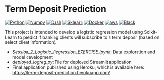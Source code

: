 # Term Deposit Prediction

[![Python](https://img.shields.io/pypi/pyversions/tensorflow?logo=python&logoColor=white)](https://github.com/python/cpython)
[![Numpy](https://img.shields.io/badge/Numpy-1.19.5-skyblue?logo=numpy)](https://github.com/numpy/numpy)
[![Dash](https://img.shields.io/badge/Dash-1.18.1-blue)](https://github.com/plotly/dash)
[![Sklearn](https://img.shields.io/badge/scikit%20learn-0.24.0-orange)](https://github.com/scikit-learn/scikit-learn)
[![Docker](https://img.shields.io/badge/Docker-20.10.2-darkblue?logo=docker)](https://github.com/docker)
[![aws](https://img.shields.io/badge/AWS-ECS-orange?logo=aws)](https://aws.amazon.com/)
[![Black](https://img.shields.io/badge/Code%20Style-Black-black)](https://github.com/psf/black)


This project is intended to develop a logistic regression model using Scikit-Learn to predict if banking clients will subscribe to a term deposit (based on select client information).
- *Session_2_Logistic_Regression_EXERCISE.ipynb*: Data exploration and model development
- *deployed_logreg.py*: File for deployed Streamlit application
- Final application published using Heroku, which is available here: https://term-deposit-prediction.herokuapp.com/
